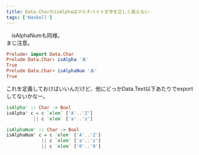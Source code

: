 ```yaml
---
title: Data.CharのisAlphaはマルチバイト文字を正しく扱えない
tags: ['Haskell']
---
```

　isAlphaNumも同様。  
まじ注意。
```haskell
Prelude> import Data.Char
Prelude Data.Char> isAlpha 'あ'
True
Prelude Data.Char> isAlphaNum 'あ'
True
```

これを定義しておけばいいんだけど、他にどっかData.Text以下あたりでexportしてないかなー。
```haskell
isAlpha' :: Char -> Bool
isAlpha' c = c `elem` ['A'..'Z']
          || c `elem` ['a'..'z']

isAlphaNum' :: Char -> Bool
isAlphaNum' c = c `elem` ['A'..'Z']
             || c `elem` ['a'..'z']
             || c `elem` ['0'..'9']
```
